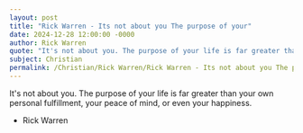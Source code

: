 ```yaml
---
layout: post
title: "Rick Warren - Its not about you The purpose of your"
date: 2024-12-28 12:00:00 -0000
author: Rick Warren
quote: "It's not about you. The purpose of your life is far greater than your own personal fulfillment, your peace of mind, or even your happiness."
subject: Christian
permalink: /Christian/Rick Warren/Rick Warren - Its not about you The purpose of your
---
```


It's not about you. The purpose of your life is far greater than your own personal fulfillment, your peace of mind, or even your happiness.

- Rick Warren
